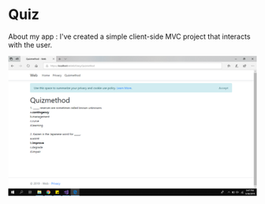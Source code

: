 # Quiz

About my app : I've created a simple client-side MVC project that interacts with the user.

![app](https://github.com/MeghanaPutta/Quiz/blob/master/quiz.png)
